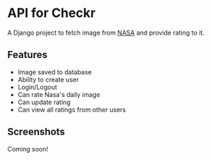 # API for Checkr
A Django project to fetch image from [NASA](https://api.nasa.gov/index.html) and provide rating to it.

## Features
* Image saved to database
* Ability to create user
* Login/Logout
* Can rate Nasa's daily image
* Can update rating
* Can view all ratings from other users


## Screenshots
Coming soon!